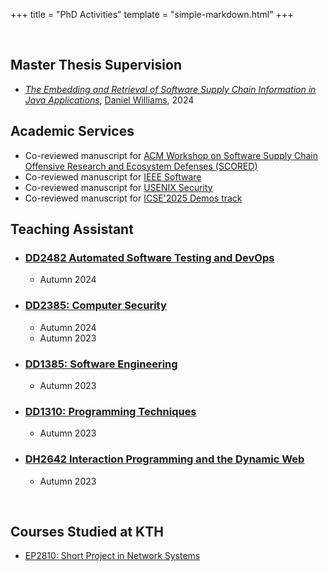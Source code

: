+++
title = "PhD Activities"
template = "simple-markdown.html"
+++

<br/>

## Master Thesis Supervision

- [*The Embedding and Retrieval of Software Supply Chain Information in Java Applications*](https://urn.kb.se/resolve?urn=urn:nbn:se:kth:diva-354837), [Daniel Williams](https://github.com/danielwis/), 2024

## Academic Services

- Co-reviewed manuscript for [ACM Workshop on Software Supply Chain Offensive Research and Ecosystem Defenses (SCORED)](https://scored.dev/)
- Co-reviewed manuscript for [IEEE Software](https://ieeexplore.ieee.org/xpl/RecentIssue.jsp?punumber=52)
- Co-reviewed manuscript for [USENIX Security](https://www.usenix.org/conference/usenixsecurity25)
- Co-reviewed manuscript for [ICSE'2025 Demos track](https://conf.researchr.org/track/icse-2025/icse-2025-demonstrations)

## Teaching Assistant

- ### [DD2482 Automated Software Testing and DevOps](https://www.kth.se/student/kurser/kurs/DD2482?l=en)
    - Autumn 2024

- ### [DD2385: Computer Security](https://www.kth.se/student/kurser/kurs/DD2395)
    - Autumn 2024
    - Autumn 2023

- ### [DD1385: Software Engineering](https://www.kth.se/student/kurser/kurs/DD1385)
    - Autumn 2023

- ### [DD1310: Programming Techniques](https://www.kth.se/student/kurser/kurs/DD1310)
    - Autumn 2023

- ### [DH2642 Interaction Programming and the Dynamic Web](https://www.kth.se/student/kurser/kurs/DH2642)
    - Autumn 2023

<br/>

## Courses Studied at KTH

- [EP2810: Short Project in Network Systems](https://cysep.conf.kth.se/)
